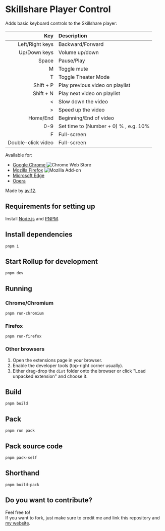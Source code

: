 # Skillshare Player Control
Adds basic keyboard controls to the Skillshare player:

| Key | Description
| ---:|:-----------
| Left/Right keys | Backward/Forward
| Up/Down keys | Volume up/down
| Space | Pause/Play
| M | Toggle mute
| T | Toggle Theater Mode
| Shift + P | Play previous video on playlist
| Shift + N | Play next video on playlist
| < | Slow down the video
| \> | Speed up the video
| Home/End | Beginning/End of video
| 0-9 | Set time to (Number + 0) % , e.g. 10%
| F | Full-screen
| Double-click video | Full-screen

Available for:
* [Google Chrome](https://chrome.google.com/webstore/detail/agbhgcomfpcfboebbfmefbicfkpnlfeg) ![Chrome Web Store](https://img.shields.io/chrome-web-store/users/agbhgcomfpcfboebbfmefbicfkpnlfeg?color=white&label=users&style=flat-square)
* [Mozilla Firefox](https://addons.mozilla.org/addon/skillshare-player-control) ![Mozilla Add-on](https://img.shields.io/amo/users/skillshare-player-control?color=white&label=users&style=flat-square)
* [Microsoft Edge](https://microsoftedge.microsoft.com/addons/detail/ldgdglnmpaghmpoabbfadpnnaobhjffe)
* [Opera](https://addons.opera.com/en/extensions/details/skillshare-player-control)

Made by [avi12](https://avi12.com).

## Requirements for setting up
Install [Node.js](https://nodejs.org) and [PNPM](https://pnpm.js.org/en/installation).

## Install dependencies
```shell
pnpm i
```

## Start Rollup for development
```shell
pnpm dev
```

## Running
### Chrome/Chromium
```shell
pnpm run-chromium
```

### Firefox
```shell
pnpm run-firefox
```

### Other browsers
1. Open the extensions page in your browser.
1. Enable the developer tools (top-right corner usually).
1. Either drag-drop the `dist` folder onto the browser or click "Load unpacked extension" and choose it.

## Build
```shell
pnpm build
```

## Pack
```shell
pnpm run pack
```

## Pack source code
```shell
pnpm pack-self
```

## Shorthand
```shell
pnpm build-pack
```

## Do you want to contribute?
Feel free to!  
If you want to fork, just make sure to credit me and link this repository and [my website](https://avi12.com).